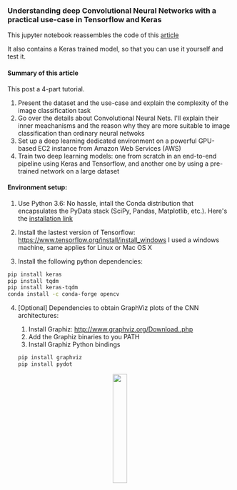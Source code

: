 ### Understanding deep Convolutional Neural Networks with a practical use-case in Tensorflow and Keras

This jupyter notebook reassembles the code of this <a href="https://ahmedbesbes.com/understanding-deep-convolutional-neural-networks-with-a-practical-use-case-in-tensorflow-and-keras.html">
article </a>

It also contains a Keras trained model, so that you can use it yourself and test it. 


#### Summary of this article

This post a 4-part tutorial. 

1. Present the dataset and the use-case and explain the complexity of the image classification task
2. Go over the details about Convolutional Neural Nets. I'll explain their inner meachanisms and 
the reason why they are more suitable to image classification than ordinary neural netwoks
3. Set up a deep learning dedicated environment on a powerful GPU-based EC2 instance from 
Amazon Web Services (AWS)
4. Train two deep learning models: one from scratch in an end-to-end pipeline using Keras 
and Tensorflow, and another one by using a pre-trained network on a large dataset

####  Environment setup: 

1. Use Python 3.6: No hassle, intall the Conda distribution that encapsulates the PyData stack (SciPy, Pandas, Matplotlib, etc.). Here's the <a href="https://www.anaconda.com/download/#download">installation link<a> 
2. Install the lastest version of Tensorflow: https://www.tensorflow.org/install/install_windows
  I used a windows machine, same applies for Linux or Mac OS X

3. Install the following python dependencies:

```bash
pip install keras
pip install tqdm
pip install keras-tqdm
conda install -c conda-forge opencv 
```

4. [Optional] Dependencies to obtain GraphViz plots of the CNN architectures: 

    1. Install Graphiz: http://www.graphviz.org/Download..php
    2. Add the Graphiz binaries to you  PATH
    3. Install Graphiz Python bindings
    ```bash
    pip install graphviz  
    pip install pydot  
    ```
  
<p align="center">
<img src="https://ahmedbesbes.com/images/model.png" width="25%"></img
</p>
